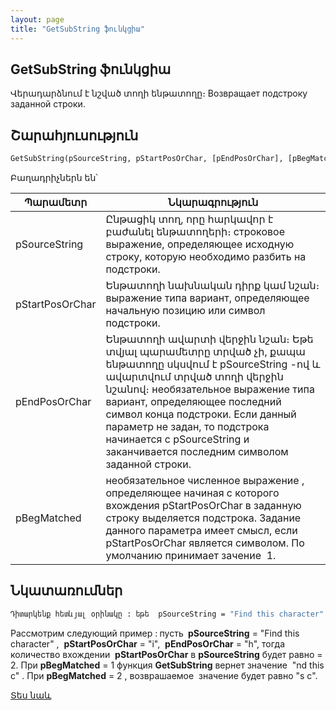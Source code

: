 ```yaml
---
layout: page
title: "GetSubString ֆունկցիա"
---
```

    
## GetSubString ֆունկցիա


Վերադարձնում է նշված տողի ենթատողը։
Возвращает подстроку заданной строки. 


## Շարահյուսություն

```vb
GetSubString(pSourceString, pStartPosOrChar, [pEndPosOrChar], [pBegMatched])
```

Բաղադրիչներն են՝


| Պարամետր | Նկարագրություն |
|--|--|
|pSourceString | Ընթացիկ տող, որը հարկավոր է բաժանել ենթատողերի։ строковое выражение, определяющее исходную строку, которую необходимо разбить на подстроки. |
|pStartPosOrChar | Ենթատողի նախնական դիրք կամ նշան։  выражение типа вариант, определяющее начальную позицию или символ подстроки. |
|pEndPosOrChar | Ենթատողի ավարտի վերջին նշան։ Եթե տվյալ պարամետրը տրված չի, քապա ենթատողը սկսվում է pSourceString -ով և ավարտվում տրված տողի վերջին նշանով։ необязательное выражение типа вариант, определяющее последний символ конца подстроки. Если данный параметр не задан, то подстрока начинается с pSourceString и заканчивается последним символом заданной строки. |
| pBegMatched | необязательное численное выражение , определяющее начиная с которого вхождения pStartPosOrChar в заданную строку выделяется подстрока. Задание данного параметра имеет смысл, если pStartPosOrChar является символом. По умолчанию принимает зачение&nbsp; 1. |


## Նկատառումներ

```vb
Դիտարկենք հետևյալ օրինակը : եթե  pSourceString = "Find this character" ,  pStartPosOrChar = "i",  pEndPosOrChar = "h", тогда количество вхождении  pStartPosOrChar в pSourceString будет равно = 2. При pBegMatched = 1 функция GetSubString вернет значение  "nd this c" . pBegMatched = 2-ի դեպքում , վերադարձվող արժեքը հավասար կլինի "s c".
```

Рассмотрим следующий пример :<strong>
</strong>пусть <strong>
&nbsp;pSourceString</strong> = &quot;Find this character&quot; ,&nbsp; <strong>pStartPosOrChar</strong> = &quot;i&quot;,&nbsp;
<strong>pEndPosOrChar</strong> = &quot;h&quot;, тогда количество вхождении&nbsp; <strong>pStartPosOrChar</strong> в <strong>pSourceString</strong> будет равно = 2. При <strong>pBegMatched</strong> = 1 функция <strong>GetSubString</strong> вернет значение&nbsp; &quot;nd this c&quot; . При <strong>pBegMatched</strong> = 2 , возврашаемое&nbsp; значение будет равно &quot;s c&quot;.


[Տես նաև](../../functions.html)
